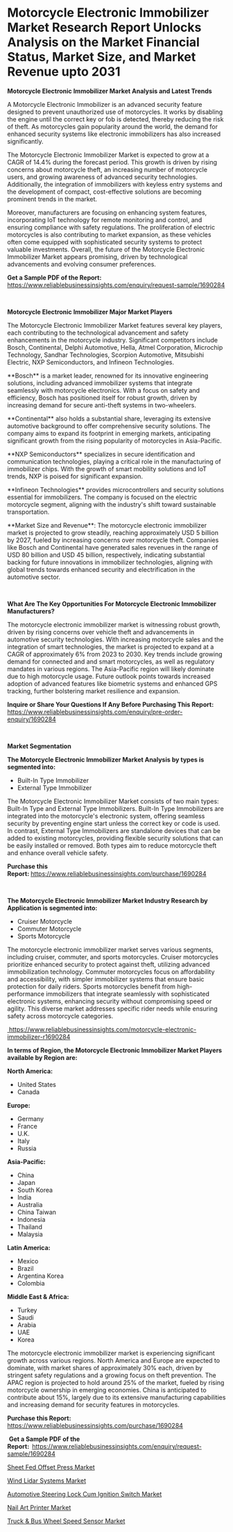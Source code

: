 <p><h1>Motorcycle Electronic Immobilizer Market Research Report Unlocks Analysis on the Market Financial Status, Market Size, and Market Revenue upto 2031</h1></p><p><strong>Motorcycle Electronic Immobilizer Market Analysis and Latest Trends</strong></p>
<p><p>A Motorcycle Electronic Immobilizer is an advanced security feature designed to prevent unauthorized use of motorcycles. It works by disabling the engine until the correct key or fob is detected, thereby reducing the risk of theft. As motorcycles gain popularity around the world, the demand for enhanced security systems like electronic immobilizers has also increased significantly.</p><p>The Motorcycle Electronic Immobilizer Market is expected to grow at a CAGR of 14.4% during the forecast period. This growth is driven by rising concerns about motorcycle theft, an increasing number of motorcycle users, and growing awareness of advanced security technologies. Additionally, the integration of immobilizers with keyless entry systems and the development of compact, cost-effective solutions are becoming prominent trends in the market.</p><p>Moreover, manufacturers are focusing on enhancing system features, incorporating IoT technology for remote monitoring and control, and ensuring compliance with safety regulations. The proliferation of electric motorcycles is also contributing to market expansion, as these vehicles often come equipped with sophisticated security systems to protect valuable investments. Overall, the future of the Motorcycle Electronic Immobilizer Market appears promising, driven by technological advancements and evolving consumer preferences.</p></p>
<p><strong>Get a Sample PDF of the Report:&nbsp;</strong> <a href="https://www.reliablebusinessinsights.com/enquiry/request-sample/1690284?utm_campaign=1121&utm_medium=2&utm_source=Github&utm_content=ia&utm_term=17102024&utm_id=motorcycle-electronic-immobilizer">https://www.reliablebusinessinsights.com/enquiry/request-sample/1690284</a></p>
<p>&nbsp;</p>
<p><strong>Motorcycle Electronic Immobilizer Major Market Players</strong></p>
<p><p>The Motorcycle Electronic Immobilizer Market features several key players, each contributing to the technological advancement and safety enhancements in the motorcycle industry. Significant competitors include Bosch, Continental, Delphi Automotive, Hella, Atmel Corporation, Microchip Technology, Sandhar Technologies, Scorpion Automotive, Mitsubishi Electric, NXP Semiconductors, and Infineon Technologies.</p><p>**Bosch** is a market leader, renowned for its innovative engineering solutions, including advanced immobilizer systems that integrate seamlessly with motorcycle electronics. With a focus on safety and efficiency, Bosch has positioned itself for robust growth, driven by increasing demand for secure anti-theft systems in two-wheelers.</p><p>**Continental** also holds a substantial share, leveraging its extensive automotive background to offer comprehensive security solutions. The company aims to expand its footprint in emerging markets, anticipating significant growth from the rising popularity of motorcycles in Asia-Pacific.</p><p>**NXP Semiconductors** specializes in secure identification and communication technologies, playing a critical role in the manufacturing of immobilizer chips. With the growth of smart mobility solutions and IoT trends, NXP is poised for significant expansion.</p><p>**Infineon Technologies** provides microcontrollers and security solutions essential for immobilizers. The company is focused on the electric motorcycle segment, aligning with the industry's shift toward sustainable transportation.</p><p>**Market Size and Revenue**: The motorcycle electronic immobilizer market is projected to grow steadily, reaching approximately USD 5 billion by 2027, fueled by increasing concerns over motorcycle theft. Companies like Bosch and Continental have generated sales revenues in the range of USD 80 billion and USD 45 billion, respectively, indicating substantial backing for future innovations in immobilizer technologies, aligning with global trends towards enhanced security and electrification in the automotive sector.</p></p>
<p>&nbsp;</p>
<p><strong>What Are The Key Opportunities For Motorcycle Electronic Immobilizer Manufacturers?</strong></p>
<p><p>The motorcycle electronic immobilizer market is witnessing robust growth, driven by rising concerns over vehicle theft and advancements in automotive security technologies. With increasing motorcycle sales and the integration of smart technologies, the market is projected to expand at a CAGR of approximately 6% from 2023 to 2030. Key trends include growing demand for connected and and smart motorcycles, as well as regulatory mandates in various regions. The Asia-Pacific region will likely dominate due to high motorcycle usage. Future outlook points towards increased adoption of advanced features like biometric systems and enhanced GPS tracking, further bolstering market resilience and expansion.</p></p>
<p><strong>Inquire or Share Your Questions If Any Before Purchasing This Report:</strong> <a href="https://www.reliablebusinessinsights.com/enquiry/pre-order-enquiry/1690284?utm_campaign=1121&utm_medium=2&utm_source=Github&utm_content=ia&utm_term=17102024&utm_id=motorcycle-electronic-immobilizer">https://www.reliablebusinessinsights.com/enquiry/pre-order-enquiry/1690284</a></p>
<p>&nbsp;</p>
<p><strong>Market Segmentation</strong></p>
<p><strong>The Motorcycle Electronic Immobilizer Market Analysis by types is segmented into:</strong></p>
<p><ul><li>Built-In Type Immobilizer</li><li>External Type Immobilizer</li></ul></p>
<p><p>The Motorcycle Electronic Immobilizer Market consists of two main types: Built-In Type and External Type Immobilizers. Built-In Type Immobilizers are integrated into the motorcycle's electronic system, offering seamless security by preventing engine start unless the correct key or code is used. In contrast, External Type Immobilizers are standalone devices that can be added to existing motorcycles, providing flexible security solutions that can be easily installed or removed. Both types aim to reduce motorcycle theft and enhance overall vehicle safety.</p></p>
<p><strong>Purchase this Report:&nbsp;</strong><a href="https://www.reliablebusinessinsights.com/purchase/1690284?utm_campaign=1121&utm_medium=2&utm_source=Github&utm_content=ia&utm_term=17102024&utm_id=motorcycle-electronic-immobilizer">https://www.reliablebusinessinsights.com/purchase/1690284</a></p>
<p>&nbsp;</p>
<p><strong>The Motorcycle Electronic Immobilizer Market Industry Research by Application is segmented into:</strong></p>
<p><ul><li>Cruiser Motorcycle</li><li>Commuter Motorcycle</li><li>Sports Motorcycle</li></ul></p>
<p><p>The motorcycle electronic immobilizer market serves various segments, including cruiser, commuter, and sports motorcycles. Cruiser motorcycles prioritize enhanced security to protect against theft, utilizing advanced immobilization technology. Commuter motorcycles focus on affordability and accessibility, with simpler immobilizer systems that ensure basic protection for daily riders. Sports motorcycles benefit from high-performance immobilizers that integrate seamlessly with sophisticated electronic systems, enhancing security without compromising speed or agility. This diverse market addresses specific rider needs while ensuring safety across motorcycle categories.</p></p>
<p><a href="https://www.reliablebusinessinsights.com/motorcycle-electronic-immobilizer-r1690284?utm_campaign=1121&utm_medium=2&utm_source=Github&utm_content=ia&utm_term=17102024&utm_id=motorcycle-electronic-immobilizer">&nbsp;https://www.reliablebusinessinsights.com/motorcycle-electronic-immobilizer-r1690284</a></p>
<p><strong>In terms of Region, the Motorcycle Electronic Immobilizer Market Players available by Region are:</strong></p>
<p>
    <p> <strong> North America: </strong>
        <ul>
            <li>United States</li>
            <li>Canada</li>
        </ul>
        </p> 
    <p> <strong> Europe: </strong>
        <ul>
            <li>Germany</li>
            <li>France</li>
            <li>U.K.</li>
            <li>Italy</li>
            <li>Russia</li>
        </ul>
        </p> 
    <p> <strong> Asia-Pacific: </strong>
        <ul>
            <li>China</li>
            <li>Japan</li>
            <li>South Korea</li>
            <li>India</li>
            <li>Australia</li>
            <li>China Taiwan</li>
            <li>Indonesia</li>
            <li>Thailand</li>
            <li>Malaysia</li>
        </ul>
        </p> 
    <p> <strong> Latin America: </strong>
        <ul>
            <li>Mexico</li>
            <li>Brazil</li>
            <li>Argentina Korea</li>
            <li>Colombia</li>
        </ul>
        </p> 
    <p> <strong> Middle East & Africa: </strong>
        <ul>
            <li>Turkey</li>
            <li>Saudi</li>
            <li>Arabia</li>
            <li>UAE</li>
            <li>Korea</li>
        </ul>
    </p>
    </p>
<p><p>The motorcycle electronic immobilizer market is experiencing significant growth across various regions. North America and Europe are expected to dominate, with market shares of approximately 30% each, driven by stringent safety regulations and a growing focus on theft prevention. The APAC region is projected to hold around 25% of the market, fueled by rising motorcycle ownership in emerging economies. China is anticipated to contribute about 15%, largely due to its extensive manufacturing capabilities and increasing demand for security features in motorcycles.</p></p>
<p><strong>Purchase this Report: </strong><a href="https://www.reliablebusinessinsights.com/purchase/1690284?utm_campaign=1121&utm_medium=2&utm_source=Github&utm_content=ia&utm_term=17102024&utm_id=motorcycle-electronic-immobilizer">https://www.reliablebusinessinsights.com/purchase/1690284</a></p>
<p>&nbsp;<strong>Get a Sample PDF of the Report:&nbsp;&nbsp;</strong><a href="https://www.reliablebusinessinsights.com/enquiry/request-sample/1690284?utm_campaign=1121&utm_medium=2&utm_source=Github&utm_content=ia&utm_term=17102024&utm_id=motorcycle-electronic-immobilizer">https://www.reliablebusinessinsights.com/enquiry/request-sample/1690284</a></p>
<p><strong></strong></p>
<p><p><a href="https://issuu.com/reportprime-2/docs/sheet-fed-offset-press-market-size-_ada74ff52edbce?utm_campaign=1121&utm_medium=2&utm_source=Github&utm_content=ia&utm_term=17102024&utm_id=motorcycle-electronic-immobilizer">Sheet Fed Offset Press Market</a></p><p><a href="https://www.linkedin.com/pulse/global-perspectives-wind-lidar-systems-market-trends-challenges-vx8sc?utm_campaign=1121&utm_medium=2&utm_source=Github&utm_content=ia&utm_term=17102024&utm_id=motorcycle-electronic-immobilizer">Wind Lidar Systems Market</a></p><p><a href="https://github.com/brindal51/Market-Research-Report-List-1/blob/main/automotive-steering-lock-cum-ignition-switch-market.md?utm_campaign=1121&utm_medium=2&utm_source=Github&utm_content=ia&utm_term=17102024&utm_id=motorcycle-electronic-immobilizer">Automotive Steering Lock Cum Ignition Switch Market</a></p><p><a href="https://issuu.com/reportprime-2/docs/nail-art-printer-market-size-2030.p_12f2b485662d3e?utm_campaign=1121&utm_medium=2&utm_source=Github&utm_content=ia&utm_term=17102024&utm_id=motorcycle-electronic-immobilizer">Nail Art Printer Market</a></p><p><a href="https://github.com/fadrijbtavist/Market-Research-Report-List-1/blob/main/truck-bus-wheel-speed-sensor-market.md?utm_campaign=1121&utm_medium=2&utm_source=Github&utm_content=ia&utm_term=17102024&utm_id=motorcycle-electronic-immobilizer">Truck & Bus Wheel Speed Sensor Market</a></p></p>